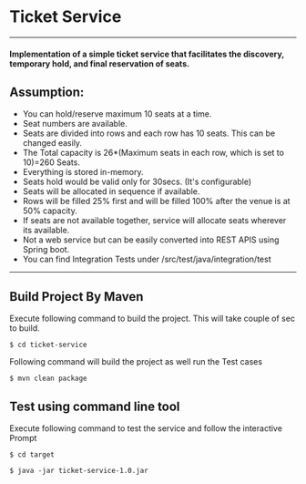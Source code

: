 # Ticket Service
---
#### Implementation of a simple ticket service that facilitates the discovery, temporary hold, and final reservation of seats.

## Assumption:
 * You can hold/reserve maximum 10 seats at a time.
 * Seat numbers are available.
 * Seats are divided into rows and each row has 10 seats. This can be changed easily.
 * The Total capacity is 26*(Maximum seats in each row, which is set to 10)=260 Seats.
 * Everything is stored in-memory.
 * Seats hold would be valid only for 30secs. (It's configurable)
 * Seats will be allocated in sequence if available. 
 * Rows will be filled 25% first and will be filled 100% after the venue is at 50% capacity.
 * If seats are not available together, service will allocate seats wherever its available.
 * Not a web service but can be easily converted into REST APIS using Spring boot.
 * You can find Integration Tests under /src/test/java/integration/test

--- 
## Build Project By Maven

Execute following command to build the project. This will take couple of sec to build.

```
$ cd ticket-service
```

Following command will build the project as well run the Test cases

```
$ mvn clean package
```

## Test using command line tool
Execute following command to test the service and follow the interactive Prompt 
```
$ cd target
```

```
$ java -jar ticket-service-1.0.jar
```

